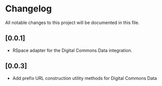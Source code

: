 # Changelog
All notable changes to this project will be documented in this file.

## [0.0.1]
 - RSpace adapter for the Digital Commons Data integration.

## [0.0.3]
 - Add prefix URL construction utility methods for Digital Commons Data

